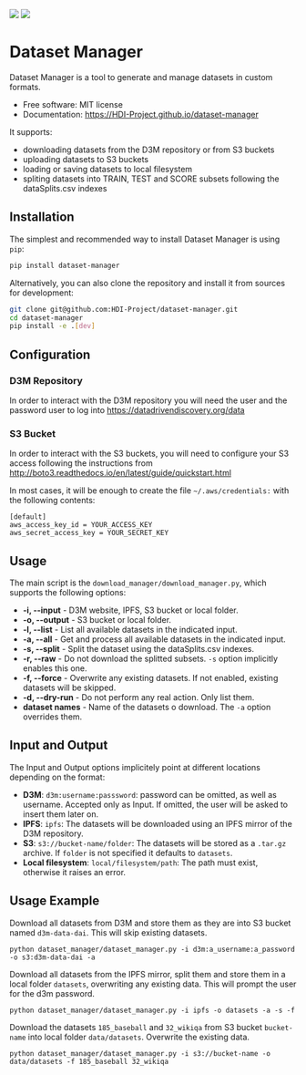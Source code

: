 [![][pypi-img]][pypi-url] [![][travis-img]][travis-url]

# Dataset Manager

Dataset Manager is a tool to generate and manage datasets in custom formats.

- Free software: MIT license
- Documentation: https://HDI-Project.github.io/dataset-manager

[travis-img]: https://travis-ci.org/HDI-Project/dataset-manager.svg?branch=master
[travis-url]: https://travis-ci.org/HDI-Project/dataset-manager
[pypi-img]: https://img.shields.io/pypi/v/dataset-manager.svg
[pypi-url]: https://pypi.python.org/pypi/dataset-manager

It supports:

* downloading datasets from the D3M repository or from S3 buckets
* uploading datasets to S3 buckets
* loading or saving datasets to local filesystem
* spliting datasets into TRAIN, TEST and SCORE subsets following the dataSplits.csv indexes

## Installation

The simplest and recommended way to install Dataset Manager is using `pip`:

```bash
pip install dataset-manager
```

Alternatively, you can also clone the repository and install it from sources for development:

```bash
git clone git@github.com:HDI-Project/dataset-manager.git
cd dataset-manager
pip install -e .[dev]
```

## Configuration

### D3M Repository

In order to interact with the D3M repository you will need the user and the password
user to log into https://datadrivendiscovery.org/data

### S3 Bucket

In order to interact with the S3 buckets, you will need to configure your S3 access
following the instructions from http://boto3.readthedocs.io/en/latest/guide/quickstart.html

In most cases, it will be enough to create the file `~/.aws/credentials:`
with the following contents:

```
[default]
aws_access_key_id = YOUR_ACCESS_KEY
aws_secret_access_key = YOUR_SECRET_KEY
```

## Usage

The main script is the `download_manager/download_manager.py`, which supports the following options:

- **-i, --input** - D3M website, IPFS, S3 bucket or local folder.
- **-o, --output** - S3 bucket or local folder.
- **-l, --list** - List all available datasets in the indicated input.
- **-a, --all** - Get and process all available datasets in the indicated input.
- **-s, --split** - Split the dataset using the dataSplits.csv indexes.
- **-r, --raw** - Do not download the splitted subsets. `-s` option implicitly enables this one.
- **-f, --force** - Overwrite any existing datasets. If not enabled, existing datasets will be skipped.
- **-d, --dry-run** - Do not perform any real action. Only list them.
- **dataset names** - Name of the datasets o download. The `-a` option overrides them.

## Input and Output

The Input and Output options implicitely point at different locations depending on the format:

* **D3M**: `d3m:username:passsword`: password can be omitted, as well as username. Accepted only as Input.
If omitted, the user will be asked to insert them later on.
* **IPFS**: `ipfs`: The datasets will be downloaded using an IPFS mirror of the D3M repository.
* **S3**: `s3://bucket-name/folder`: The datasets will be stored as a `.tar.gz` archive. If `folder` is not specified it defaults to `datasets`.
* **Local filesystem**: `local/filesystem/path`: The path must exist, otherwise it raises an error.

## Usage Example

Download all datasets from D3M and store them as they are into S3 bucket named `d3m-data-dai`.
This will skip existing datasets.

```
python dataset_manager/dataset_manager.py -i d3m:a_username:a_password -o s3:d3m-data-dai -a
```

Download all datasets from the IPFS mirror, split them and store them in a local folder `datasets`, overwriting
any existing data.
This will prompt the user for the d3m password.

```
python dataset_manager/dataset_manager.py -i ipfs -o datasets -a -s -f
```

Download the datasets `185_baseball` and `32_wikiqa` from S3 bucket `bucket-name`
into local folder `data/datasets`. Overwrite the existing data.

```
python dataset_manager/dataset_manager.py -i s3://bucket-name -o data/datasets -f 185_baseball 32_wikiqa
```
